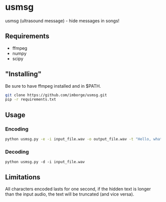 # usmsg

usmsg (ultrasound message) - hide messages in songs!

## Requirements

- ffmpeg
- numpy
- scipy

## "Installing"

Be sure to have ffmpeg installed and in $PATH.

```bash
git clone https://github.com/imborge/usmsg.git
pip -r requirements.txt
```

## Usage

### Encoding

```bash
python usmsg.py -e -i input_file.wav -o output_file.wav -t "Hello, what's up?"
```

### Decoding

```
python usmsg.py -d -i input_file.wav
```

## Limitations

All characters encoded lasts for one second, if the hidden text is longer than the input audio, the text will be truncated (and vice versa).
